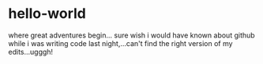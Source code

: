 # hello-world
where great adventures begin...
sure wish i would have known about github while i was writing code last night,...can't find the right version of my edits...ugggh!

